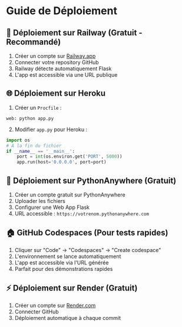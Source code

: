 # Guide de Déploiement

## 🚀 Déploiement sur Railway (Gratuit - Recommandé)

1. Créer un compte sur [Railway.app](https://railway.app)
2. Connecter votre repository GitHub
3. Railway détecte automatiquement Flask
4. L'app est accessible via une URL publique

## 🌐 Déploiement sur Heroku

1. Créer un `Procfile` :
```
web: python app.py
```

2. Modifier `app.py` pour Heroku :
```python
import os
# À la fin du fichier
if __name__ == '__main__':
    port = int(os.environ.get('PORT', 5000))
    app.run(host='0.0.0.0', port=port)
```

## 📱 Déploiement sur PythonAnywhere (Gratuit)

1. Créer un compte gratuit sur PythonAnywhere
2. Uploader les fichiers
3. Configurer une Web App Flask
4. URL accessible : `https://votrenom.pythonanywhere.com`

## 🏠 GitHub Codespaces (Pour tests rapides)

1. Cliquer sur "Code" → "Codespaces" → "Create codespace"
2. L'environnement se lance automatiquement
3. L'app est accessible via l'URL générée
4. Parfait pour des démonstrations rapides

## ⚡ Déploiement sur Render (Gratuit)

1. Créer un compte sur [Render.com](https://render.com)
2. Connecter GitHub
3. Déploiement automatique à chaque commit